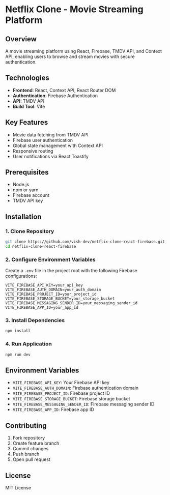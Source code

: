 # Netflix Clone - Movie Streaming Platform

## Overview
A movie streaming platform using React, Firebase, TMDV API, and Context API, enabling users to browse and stream movies with secure authentication.

## Technologies
- **Frontend**: React, Context API, React Router DOM
- **Authentication**: Firebase Authentication
- **API**: TMDV API
- **Build Tool**: Vite

## Key Features
- Movie data fetching from TMDV API
- Firebase user authentication
- Global state management with Context API
- Responsive routing
- User notifications via React Toastify

## Prerequisites
- Node.js
- npm or yarn
- Firebase account
- TMDV API key

## Installation

### 1. Clone Repository
```bash
git clone https://github.com/vish-dev/netflix-clone-react-firebase.git
cd netflix-clone-react-firebase
```

### 2. Configure Environment Variables
Create a `.env` file in the project root with the following Firebase configurations:
```
VITE_FIREBASE_API_KEY=your_api_key
VITE_FIREBASE_AUTH_DOMAIN=your_auth_domain
VITE_FIREBASE_PROJECT_ID=your_project_id
VITE_FIREBASE_STORAGE_BUCKET=your_storage_bucket
VITE_FIREBASE_MESSAGING_SENDER_ID=your_messaging_sender_id
VITE_FIREBASE_APP_ID=your_app_id
```

### 3. Install Dependencies
```bash
npm install
```

### 4. Run Application
```bash
npm run dev
```

## Environment Variables
- `VITE_FIREBASE_API_KEY`: Your Firebase API key
- `VITE_FIREBASE_AUTH_DOMAIN`: Firebase authentication domain
- `VITE_FIREBASE_PROJECT_ID`: Firebase project ID
- `VITE_FIREBASE_STORAGE_BUCKET`: Firebase storage bucket
- `VITE_FIREBASE_MESSAGING_SENDER_ID`: Firebase messaging sender ID
- `VITE_FIREBASE_APP_ID`: Firebase app ID

## Contributing
1. Fork repository
2. Create feature branch
3. Commit changes
4. Push branch
5. Open pull request

## License
MIT License